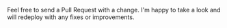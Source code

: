 Feel free to send a Pull Request with a change. I'm happy to take a look and will redeploy with any fixes or improvements. 
